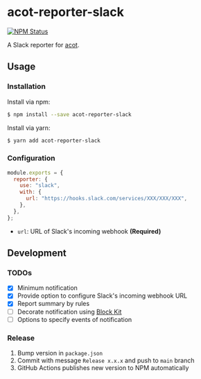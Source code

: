 # acot-reporter-slack

<a href="https://www.npmjs.com/package/acot-reporter-slack"><img alt="NPM Status" src="https://img.shields.io/npm/v/acot-reporter-slack.svg?style=flat"></a>

A Slack reporter for [acot](https://github.com/acot-a11y/acot).

## Usage

### Installation

Install via npm:

```bash
$ npm install --save acot-reporter-slack
```

Install via yarn:

```bash
$ yarn add acot-reporter-slack
```

### Configuration

```javascript
module.exports = {
  reporter: {
    use: "slack",
    with: {
      url: "https://hooks.slack.com/services/XXX/XXX/XXX",
    },
  },
};
```

- `url`: URL of Slack's incoming webhook **(Required)**

## Development

### TODOs

- [x] Minimum notification
- [x] Provide option to configure Slack's incoming webhook URL
- [x] Report summary by rules
- [ ] Decorate notification using [Block Kit](https://api.slack.com/block-kit)
- [ ] Options to specify events of notification

### Release

1. Bump version in `package.json`
2. Commit with message `Release x.x.x` and push to `main` branch
3. GitHub Actions publishes new version to NPM automatically
